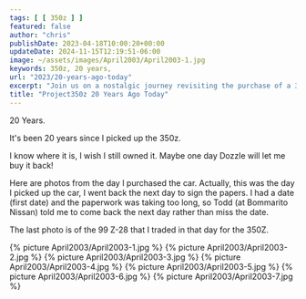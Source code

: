 ```yaml
---
tags: [ [ 350z ] ]
featured: false
author: "chris"
publishDate: 2023-04-18T10:00:20+00:00
updateDate: 2024-11-15T12:19:51-06:00
image: ~/assets/images/April2003/April2003-1.jpg
keywords: 350z, 20 years,
url: "2023/20-years-ago-today"
excerpt: "Join us on a nostalgic journey revisiting the purchase of a 350z 20 years ago, paired with vivid photos and memories."
title: "Project350z 20 Years Ago Today"
---
```


20 Years.

It's been 20 years since I picked up the 350z.

I know where it is, I wish I still owned it. Maybe one day Dozzle will let me buy it back!

Here are photos from the day I purchased the car. Actually, this was the day I picked up the car, I went back the next day to sign the papers. I had a date (first date) and the paperwork was taking too long, so Todd (at Bommarito Nissan) told me to come back the next day rather than miss the date.

The last photo is of the 99 Z-28 that I traded in that day for the 350Z.

{% picture April2003/April2003-1.jpg %}
{% picture April2003/April2003-2.jpg %}
{% picture April2003/April2003-3.jpg %}
{% picture April2003/April2003-4.jpg %}
{% picture April2003/April2003-5.jpg %}
{% picture April2003/April2003-6.jpg %}
{% picture April2003/April2003-7.jpg %}
